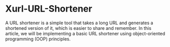 # Xurl-URL-Shortener
A URL shortener is a simple tool that takes a long URL and generates a shortened version of it, which is easier to share and remember. In this article, we will be implementing a basic URL shortener using object-oriented programming (OOP) principles.